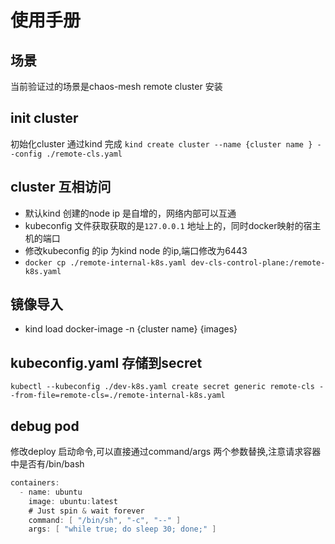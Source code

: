 # 使用手册

## 场景
当前验证过的场景是chaos-mesh remote cluster 安装

## init cluster
初始化cluster 通过kind 完成
`kind create cluster --name {cluster name } --config ./remote-cls.yaml`

## cluster 互相访问
* 默认kind 创建的node ip 是自增的，网络内部可以互通
* kubeconfig 文件获取获取的是`127.0.0.1` 地址上的，同时docker映射的宿主机的端口
* 修改kubeconfig 的ip 为kind node  的ip,端口修改为6443
* `docker cp ./remote-internal-k8s.yaml dev-cls-control-plane:/remote-k8s.yaml`

## 镜像导入
* kind load docker-image -n {cluster name} {images}


## kubeconfig.yaml 存储到secret
`kubectl --kubeconfig ./dev-k8s.yaml create secret generic remote-cls --from-file=remote-cls=./remote-internal-k8s.yaml`

## debug pod
修改deploy 启动命令,可以直接通过command/args 两个参数替换,注意请求容器中是否有/bin/bash
```go
containers:
  - name: ubuntu
    image: ubuntu:latest
    # Just spin & wait forever
    command: [ "/bin/sh", "-c", "--" ]
    args: [ "while true; do sleep 30; done;" ]
```
